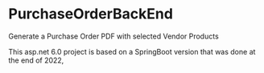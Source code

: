 # PurchaseOrderBackEnd
Generate a Purchase Order PDF with selected Vendor Products

This asp.net 6.0 project is based on a SpringBoot version that was done at the end of 2022, 
